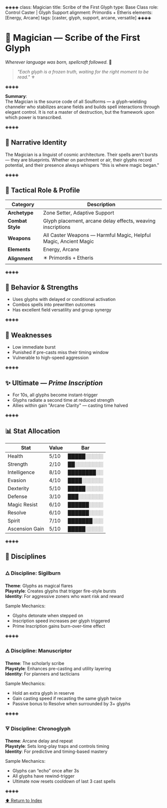 ◈◈◈◈
class: Magician
title: Scribe of the First Glyph
type: Base Class
role: Control Caster | Glyph Support
alignment: Primordis + Etheris
elements: [Energy, Arcane]
tags: [caster, glyph, support, arcane, versatile]
◈◈◈◈

# 🧿 Magician — Scribe of the First Glyph  
*Wherever language was born, spellcraft followed.* 🔱

> *"Each glyph is a frozen truth, waiting for the right moment to be read."* ⚜️

◈◈◈◈

**Summary**:  
The Magician is the source code of all Soulforms — a glyph-wielding channeler who stabilizes arcane fields and builds spell interactions through elegant control. It is not a master of destruction, but the framework upon which power is transcribed.

◈◈◈◈

## 🧩 Narrative Identity  
The Magician is a linguist of cosmic architecture. Their spells aren't bursts — they are blueprints. Whether on parchment or air, their glyphs record potential, and their presence always whispers "this is where magic began."

◈◈◈◈

## 📘 Tactical Role & Profile  

| Category        | Description                                                   |
|----------------|---------------------------------------------------------------|
| **Archetype**   | Zone Setter, Adaptive Support                                 |
| **Combat Style**| Glyph placement, arcane delay effects, weaving inscriptions   |
| **Weapons**     | All Caster Weapons — Harmful Magic, Helpful Magic, Ancient Magic |
| **Elements**    | Energy, Arcane                                                |
| **Alignment**   | ✴️ Primordis + Etheris                                        |

◈◈◈◈

## 🧠 Behavior & Strengths  
- Uses glyphs with delayed or conditional activation  
- Combos spells into prewritten outcomes  
- Has excellent field versatility and group synergy  

◈◈◈◈

## 🔻 Weaknesses  
- Low immediate burst  
- Punished if pre-casts miss their timing window  
- Vulnerable to high-speed aggression  

◈◈◈◈

## ✨ Ultimate — *Prime Inscription*  
- For 10s, all glyphs become instant-trigger  
- Glyphs radiate a second time at reduced strength  
- Allies within gain "Arcane Clarity" — casting time halved

◈◈◈◈

## 📊 Stat Allocation  

| Stat            | Value | Bar           |
|-----------------|--------|---------------|
| Health          | 5/10   | █████░░░░░     |
| Strength        | 2/10   | ██░░░░░░░░     |
| Intelligence    | 8/10   | ████████░░     |
| Evasion         | 4/10   | ████░░░░░░     |
| Dexterity       | 5/10   | █████░░░░░     |
| Defense         | 3/10   | ███░░░░░░░     |
| Magic Resist    | 6/10   | ██████░░░░     |
| Resolve         | 6/10   | ██████░░░░     |
| Spirit          | 7/10   | ███████░░░     |
| Ascension Gain  | 5/10   | █████░░░░░     |

◈◈◈◈

## 🧭 Disciplines

### 🜂 Discipline: Sigilburn  
**Theme**: Glyphs as magical flares  
**Playstyle**: Creates glyphs that trigger fire-style bursts  
**Identity**: For aggressive zoners who want risk and reward  

Sample Mechanics:
- Glyphs detonate when stepped on
- Inscription speed increases per glyph triggered
- Prime Inscription gains burn-over-time effect

◈◈◈◈

### 🜁 Discipline: Manuscriptor  
**Theme**: The scholarly scribe  
**Playstyle**: Enhances pre-casting and utility layering  
**Identity**: For planners and tacticians  

Sample Mechanics:
- Hold an extra glyph in reserve
- Gain casting speed if recasting the same glyph twice
- Passive bonus to Resolve when surrounded by 3+ glyphs

◈◈◈◈

### 🜃 Discipline: Chronoglyph  
**Theme**: Arcane delay and repeat  
**Playstyle**: Sets long-play traps and controls timing  
**Identity**: For predictive and timing-based mastery  

Sample Mechanics:
- Glyphs can “echo” once after 3s
- All glyphs have rewind-trigger
- Ultimate now resets cooldown of last 3 cast spells

◈◈◈◈

[⬆️ Return to Index](/index.html)